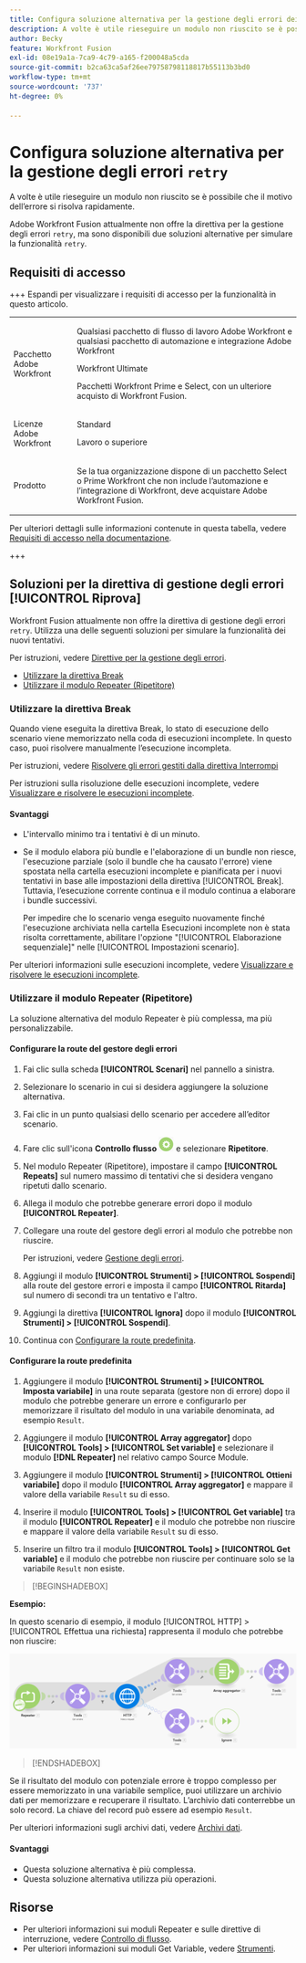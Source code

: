 ```yaml
---
title: Configura soluzione alternativa per la gestione degli errori dei tentativi
description: A volte è utile rieseguire un modulo non riuscito se è possibile che il motivo dell’errore si risolva rapidamente.
author: Becky
feature: Workfront Fusion
exl-id: 08e19a1a-7ca9-4c79-a165-f200048a5cda
source-git-commit: b2ca63ca5af26ee79758798118817b55113b3bd0
workflow-type: tm+mt
source-wordcount: '737'
ht-degree: 0%

---
```


# Configura soluzione alternativa per la gestione degli errori `retry`

A volte è utile rieseguire un modulo non riuscito se è possibile che il motivo dell’errore si risolva rapidamente.

Adobe Workfront Fusion attualmente non offre la direttiva per la gestione degli errori `retry`, ma sono disponibili due soluzioni alternative per simulare la funzionalità `retry`.

## Requisiti di accesso

+++ Espandi per visualizzare i requisiti di accesso per la funzionalità in questo articolo.

<table style="table-layout:auto">
 <col> 
 <col> 
 <tbody> 
  <tr> 
   <td role="rowheader">Pacchetto Adobe Workfront</td> 
   <td> <p>Qualsiasi pacchetto di flusso di lavoro Adobe Workfront e qualsiasi pacchetto di automazione e integrazione Adobe Workfront</p><p>Workfront Ultimate</p><p>Pacchetti Workfront Prime e Select, con un ulteriore acquisto di Workfront Fusion.</p> </td> 
  </tr> 
  <tr data-mc-conditions=""> 
   <td role="rowheader">Licenze Adobe Workfront</td> 
   <td> <p>Standard</p><p>Lavoro o superiore</p> </td> 
  </tr> 
  <tr> 
   <td role="rowheader">Prodotto</td> 
   <td>
   <p>Se la tua organizzazione dispone di un pacchetto Select o Prime Workfront che non include l’automazione e l’integrazione di Workfront, deve acquistare Adobe Workfront Fusion.</li></ul>
   </td> 
  </tr>
 </tbody> 
</table>

Per ulteriori dettagli sulle informazioni contenute in questa tabella, vedere [Requisiti di accesso nella documentazione](/help/workfront-fusion/references/licenses-and-roles/access-level-requirements-in-documentation.md).

+++

## Soluzioni per la direttiva di gestione degli errori [!UICONTROL Riprova]

Workfront Fusion attualmente non offre la direttiva di gestione degli errori `retry`. Utilizza una delle seguenti soluzioni per simulare la funzionalità dei nuovi tentativi.

Per istruzioni, vedere [Direttive per la gestione degli errori](/help/workfront-fusion/references/errors/directives-for-error-handling.md).

* [Utilizzare la direttiva Break](#use-the-break-directive)
* [Utilizzare il modulo Repeater (Ripetitore)](#use-the-repeater-module)

### Utilizzare la direttiva Break

Quando viene eseguita la direttiva Break, lo stato di esecuzione dello scenario viene memorizzato nella coda di esecuzioni incomplete. In questo caso, puoi risolvere manualmente l’esecuzione incompleta.

Per istruzioni, vedere [Risolvere gli errori gestiti dalla direttiva Interrompi](/help/workfront-fusion/create-scenarios/config-error-handling/resolve-error-from-break-directive.md)

Per istruzioni sulla risoluzione delle esecuzioni incomplete, vedere [Visualizzare e risolvere le esecuzioni incomplete](/help/workfront-fusion/manage-scenarios/view-and-resolve-incomplete-executions.md).

#### Svantaggi

* L&#39;intervallo minimo tra i tentativi è di un minuto.
* Se il modulo elabora più bundle e l&#39;elaborazione di un bundle non riesce, l&#39;esecuzione parziale (solo il bundle che ha causato l&#39;errore) viene spostata nella cartella esecuzioni incomplete e pianificata per i nuovi tentativi in base alle impostazioni della direttiva [!UICONTROL Break]. Tuttavia, l’esecuzione corrente continua e il modulo continua a elaborare i bundle successivi.

  Per impedire che lo scenario venga eseguito nuovamente finché l&#39;esecuzione archiviata nella cartella Esecuzioni incomplete non è stata risolta correttamente, abilitare l&#39;opzione &quot;[!UICONTROL Elaborazione sequenziale]&quot; nelle [!UICONTROL Impostazioni scenario].

Per ulteriori informazioni sulle esecuzioni incomplete, vedere [Visualizzare e risolvere le esecuzioni incomplete](/help/workfront-fusion/manage-scenarios/view-and-resolve-incomplete-executions.md).

### Utilizzare il modulo Repeater (Ripetitore)

La soluzione alternativa del modulo Repeater è più complessa, ma più personalizzabile.

#### Configurare la route del gestore degli errori

1. Fai clic sulla scheda **[!UICONTROL Scenari]** nel pannello a sinistra.
1. Selezionare lo scenario in cui si desidera aggiungere la soluzione alternativa.
1. Fai clic in un punto qualsiasi dello scenario per accedere all’editor scenario.
1. Fare clic sull&#39;icona **Controllo flusso** ![Controllo flusso](assets/flow-control-icon.png) e selezionare **Ripetitore**.
1. Nel modulo Repeater (Ripetitore), impostare il campo **[!UICONTROL Repeats]** sul numero massimo di tentativi che si desidera vengano ripetuti dallo scenario.
1. Allega il modulo che potrebbe generare errori dopo il modulo **[!UICONTROL Repeater]**.
1. Collegare una route del gestore degli errori al modulo che potrebbe non riuscire.

   Per istruzioni, vedere [Gestione degli errori](/help/workfront-fusion/create-scenarios/config-error-handling/error-handling.md).
1. Aggiungi il modulo **[!UICONTROL Strumenti] > [!UICONTROL Sospendi]** alla route del gestore errori e imposta il campo **[!UICONTROL Ritarda]** sul numero di secondi tra un tentativo e l&#39;altro.

1. Aggiungi la direttiva **[!UICONTROL Ignora]** dopo il modulo **[!UICONTROL Strumenti] > [!UICONTROL Sospendi]**.
1. Continua con [Configurare la route predefinita](#configure-the-default-route).

#### Configurare la route predefinita

1. Aggiungere il modulo **[!UICONTROL Strumenti] > [!UICONTROL Imposta variabile]** in una route separata (gestore non di errore) dopo il modulo che potrebbe generare un errore e configurarlo per memorizzare il risultato del modulo in una variabile denominata, ad esempio `Result`.

1. Aggiungere il modulo **[!UICONTROL Array aggregator]** dopo **[!UICONTROL Tools] > [!UICONTROL Set variable]** e selezionare il modulo **[!DNL Repeater]** nel relativo campo Source Module.

1. Aggiungere il modulo **[!UICONTROL Strumenti] > [!UICONTROL Ottieni variabile]** dopo il modulo **[!UICONTROL Array aggregator]** e mappare il valore della variabile `Result` su di esso.

1. Inserire il modulo **[!UICONTROL Tools] > [!UICONTROL Get variable]** tra il modulo **[!UICONTROL Repeater]** e il modulo che potrebbe non riuscire e mappare il valore della variabile `Result` su di esso.

1. Inserire un filtro tra il modulo **[!UICONTROL Tools] > [!UICONTROL Get variable]** e il modulo che potrebbe non riuscire per continuare solo se la variabile `Result` non esiste.

>[!BEGINSHADEBOX]

**Esempio:**

In questo scenario di esempio, il modulo [!UICONTROL HTTP] > [!UICONTROL Effettua una richiesta] rappresenta il modulo che potrebbe non riuscire:

![HTTP Fai una richiesta](assets/http-make-request.png)

>[!ENDSHADEBOX]

Se il risultato del modulo con potenziale errore è troppo complesso per essere memorizzato in una variabile semplice, puoi utilizzare un archivio dati per memorizzare e recuperare il risultato. L’archivio dati conterrebbe un solo record. La chiave del record può essere ad esempio `Result`.

Per ulteriori informazioni sugli archivi dati, vedere [Archivi dati](/help/workfront-fusion/create-scenarios/map-data/data-stores.md).

#### Svantaggi

* Questa soluzione alternativa è più complessa.
* Questa soluzione alternativa utilizza più operazioni.

## Risorse

* Per ulteriori informazioni sui moduli Repeater e sulle direttive di interruzione, vedere [Controllo di flusso](/help/workfront-fusion/references/apps-and-modules/tools-and-transformers/flow-control.md).
* Per ulteriori informazioni sui moduli Get Variable, vedere [Strumenti](/help/workfront-fusion/references/apps-and-modules/tools-and-transformers/tools-modules.md).
